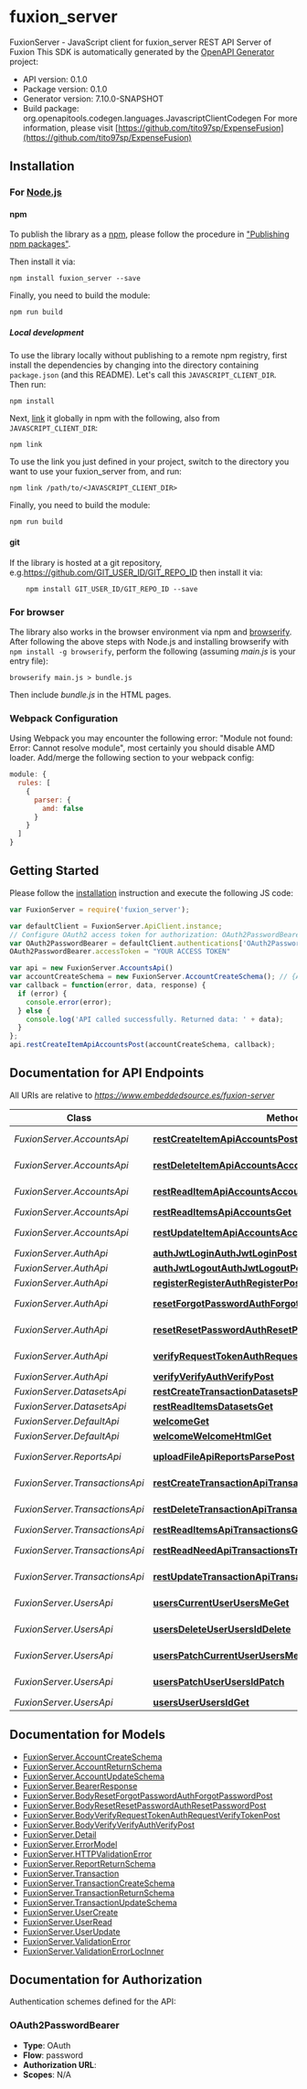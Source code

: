 # fuxion_server

FuxionServer - JavaScript client for fuxion_server
REST API Server of Fuxion
This SDK is automatically generated by the [OpenAPI Generator](https://openapi-generator.tech) project:

- API version: 0.1.0
- Package version: 0.1.0
- Generator version: 7.10.0-SNAPSHOT
- Build package: org.openapitools.codegen.languages.JavascriptClientCodegen
For more information, please visit [https://github.com/tito97sp/ExpenseFusion](https://github.com/tito97sp/ExpenseFusion)

## Installation

### For [Node.js](https://nodejs.org/)

#### npm

To publish the library as a [npm](https://www.npmjs.com/), please follow the procedure in ["Publishing npm packages"](https://docs.npmjs.com/getting-started/publishing-npm-packages).

Then install it via:

```shell
npm install fuxion_server --save
```

Finally, you need to build the module:

```shell
npm run build
```

##### Local development

To use the library locally without publishing to a remote npm registry, first install the dependencies by changing into the directory containing `package.json` (and this README). Let's call this `JAVASCRIPT_CLIENT_DIR`. Then run:

```shell
npm install
```

Next, [link](https://docs.npmjs.com/cli/link) it globally in npm with the following, also from `JAVASCRIPT_CLIENT_DIR`:

```shell
npm link
```

To use the link you just defined in your project, switch to the directory you want to use your fuxion_server from, and run:

```shell
npm link /path/to/<JAVASCRIPT_CLIENT_DIR>
```

Finally, you need to build the module:

```shell
npm run build
```

#### git

If the library is hosted at a git repository, e.g.https://github.com/GIT_USER_ID/GIT_REPO_ID
then install it via:

```shell
    npm install GIT_USER_ID/GIT_REPO_ID --save
```

### For browser

The library also works in the browser environment via npm and [browserify](http://browserify.org/). After following
the above steps with Node.js and installing browserify with `npm install -g browserify`,
perform the following (assuming *main.js* is your entry file):

```shell
browserify main.js > bundle.js
```

Then include *bundle.js* in the HTML pages.

### Webpack Configuration

Using Webpack you may encounter the following error: "Module not found: Error:
Cannot resolve module", most certainly you should disable AMD loader. Add/merge
the following section to your webpack config:

```javascript
module: {
  rules: [
    {
      parser: {
        amd: false
      }
    }
  ]
}
```

## Getting Started

Please follow the [installation](#installation) instruction and execute the following JS code:

```javascript
var FuxionServer = require('fuxion_server');

var defaultClient = FuxionServer.ApiClient.instance;
// Configure OAuth2 access token for authorization: OAuth2PasswordBearer
var OAuth2PasswordBearer = defaultClient.authentications['OAuth2PasswordBearer'];
OAuth2PasswordBearer.accessToken = "YOUR ACCESS TOKEN"

var api = new FuxionServer.AccountsApi()
var accountCreateSchema = new FuxionServer.AccountCreateSchema(); // {AccountCreateSchema} 
var callback = function(error, data, response) {
  if (error) {
    console.error(error);
  } else {
    console.log('API called successfully. Returned data: ' + data);
  }
};
api.restCreateItemApiAccountsPost(accountCreateSchema, callback);

```

## Documentation for API Endpoints

All URIs are relative to *https://www.embeddedsource.es/fuxion-server*

Class | Method | HTTP request | Description
------------ | ------------- | ------------- | -------------
*FuxionServer.AccountsApi* | [**restCreateItemApiAccountsPost**](docs/AccountsApi.md#restCreateItemApiAccountsPost) | **POST** /api/accounts/ | Create a new account
*FuxionServer.AccountsApi* | [**restDeleteItemApiAccountsAccountIdDelete**](docs/AccountsApi.md#restDeleteItemApiAccountsAccountIdDelete) | **DELETE** /api/accounts/{account_id} | Delete a account
*FuxionServer.AccountsApi* | [**restReadItemApiAccountsAccountIdGet**](docs/AccountsApi.md#restReadItemApiAccountsAccountIdGet) | **GET** /api/accounts/{account_id} | Retrieve a account
*FuxionServer.AccountsApi* | [**restReadItemsApiAccountsGet**](docs/AccountsApi.md#restReadItemsApiAccountsGet) | **GET** /api/accounts/ | List accounts
*FuxionServer.AccountsApi* | [**restUpdateItemApiAccountsAccountIdPut**](docs/AccountsApi.md#restUpdateItemApiAccountsAccountIdPut) | **PUT** /api/accounts/{account_id} | Update a account
*FuxionServer.AuthApi* | [**authJwtLoginAuthJwtLoginPost**](docs/AuthApi.md#authJwtLoginAuthJwtLoginPost) | **POST** /auth/jwt/login | Auth:Jwt.Login
*FuxionServer.AuthApi* | [**authJwtLogoutAuthJwtLogoutPost**](docs/AuthApi.md#authJwtLogoutAuthJwtLogoutPost) | **POST** /auth/jwt/logout | Auth:Jwt.Logout
*FuxionServer.AuthApi* | [**registerRegisterAuthRegisterPost**](docs/AuthApi.md#registerRegisterAuthRegisterPost) | **POST** /auth/register | Register:Register
*FuxionServer.AuthApi* | [**resetForgotPasswordAuthForgotPasswordPost**](docs/AuthApi.md#resetForgotPasswordAuthForgotPasswordPost) | **POST** /auth/forgot-password | Reset:Forgot Password
*FuxionServer.AuthApi* | [**resetResetPasswordAuthResetPasswordPost**](docs/AuthApi.md#resetResetPasswordAuthResetPasswordPost) | **POST** /auth/reset-password | Reset:Reset Password
*FuxionServer.AuthApi* | [**verifyRequestTokenAuthRequestVerifyTokenPost**](docs/AuthApi.md#verifyRequestTokenAuthRequestVerifyTokenPost) | **POST** /auth/request-verify-token | Verify:Request-Token
*FuxionServer.AuthApi* | [**verifyVerifyAuthVerifyPost**](docs/AuthApi.md#verifyVerifyAuthVerifyPost) | **POST** /auth/verify | Verify:Verify
*FuxionServer.DatasetsApi* | [**restCreateTransactionDatasetsPost**](docs/DatasetsApi.md#restCreateTransactionDatasetsPost) | **POST** /datasets/ | Update datasets
*FuxionServer.DatasetsApi* | [**restReadItemsDatasetsGet**](docs/DatasetsApi.md#restReadItemsDatasetsGet) | **GET** /datasets/ | List datasets
*FuxionServer.DefaultApi* | [**welcomeGet**](docs/DefaultApi.md#welcomeGet) | **GET** / | Welcome
*FuxionServer.DefaultApi* | [**welcomeWelcomeHtmlGet**](docs/DefaultApi.md#welcomeWelcomeHtmlGet) | **GET** /welcome.html | Welcome
*FuxionServer.ReportsApi* | [**uploadFileApiReportsParsePost**](docs/ReportsApi.md#uploadFileApiReportsParsePost) | **POST** /api/reports/parse | Parse a report file
*FuxionServer.TransactionsApi* | [**restCreateTransactionApiTransactionsPost**](docs/TransactionsApi.md#restCreateTransactionApiTransactionsPost) | **POST** /api/transactions/ | Create a new transaction
*FuxionServer.TransactionsApi* | [**restDeleteTransactionApiTransactionsTransactionIdDelete**](docs/TransactionsApi.md#restDeleteTransactionApiTransactionsTransactionIdDelete) | **DELETE** /api/transactions/{transaction_id} | Delete a transaction
*FuxionServer.TransactionsApi* | [**restReadItemsApiTransactionsGet**](docs/TransactionsApi.md#restReadItemsApiTransactionsGet) | **GET** /api/transactions/ | List transactions
*FuxionServer.TransactionsApi* | [**restReadNeedApiTransactionsTransactionIdGet**](docs/TransactionsApi.md#restReadNeedApiTransactionsTransactionIdGet) | **GET** /api/transactions/{transaction_id} | Retrieve a transaction
*FuxionServer.TransactionsApi* | [**restUpdateTransactionApiTransactionsTransactionIdPut**](docs/TransactionsApi.md#restUpdateTransactionApiTransactionsTransactionIdPut) | **PUT** /api/transactions/{transaction_id} | Update a transaction
*FuxionServer.UsersApi* | [**usersCurrentUserUsersMeGet**](docs/UsersApi.md#usersCurrentUserUsersMeGet) | **GET** /users/me | Users:Current User
*FuxionServer.UsersApi* | [**usersDeleteUserUsersIdDelete**](docs/UsersApi.md#usersDeleteUserUsersIdDelete) | **DELETE** /users/{id} | Users:Delete User
*FuxionServer.UsersApi* | [**usersPatchCurrentUserUsersMePatch**](docs/UsersApi.md#usersPatchCurrentUserUsersMePatch) | **PATCH** /users/me | Users:Patch Current User
*FuxionServer.UsersApi* | [**usersPatchUserUsersIdPatch**](docs/UsersApi.md#usersPatchUserUsersIdPatch) | **PATCH** /users/{id} | Users:Patch User
*FuxionServer.UsersApi* | [**usersUserUsersIdGet**](docs/UsersApi.md#usersUserUsersIdGet) | **GET** /users/{id} | Users:User


## Documentation for Models

 - [FuxionServer.AccountCreateSchema](docs/AccountCreateSchema.md)
 - [FuxionServer.AccountReturnSchema](docs/AccountReturnSchema.md)
 - [FuxionServer.AccountUpdateSchema](docs/AccountUpdateSchema.md)
 - [FuxionServer.BearerResponse](docs/BearerResponse.md)
 - [FuxionServer.BodyResetForgotPasswordAuthForgotPasswordPost](docs/BodyResetForgotPasswordAuthForgotPasswordPost.md)
 - [FuxionServer.BodyResetResetPasswordAuthResetPasswordPost](docs/BodyResetResetPasswordAuthResetPasswordPost.md)
 - [FuxionServer.BodyVerifyRequestTokenAuthRequestVerifyTokenPost](docs/BodyVerifyRequestTokenAuthRequestVerifyTokenPost.md)
 - [FuxionServer.BodyVerifyVerifyAuthVerifyPost](docs/BodyVerifyVerifyAuthVerifyPost.md)
 - [FuxionServer.Detail](docs/Detail.md)
 - [FuxionServer.ErrorModel](docs/ErrorModel.md)
 - [FuxionServer.HTTPValidationError](docs/HTTPValidationError.md)
 - [FuxionServer.ReportReturnSchema](docs/ReportReturnSchema.md)
 - [FuxionServer.Transaction](docs/Transaction.md)
 - [FuxionServer.TransactionCreateSchema](docs/TransactionCreateSchema.md)
 - [FuxionServer.TransactionReturnSchema](docs/TransactionReturnSchema.md)
 - [FuxionServer.TransactionUpdateSchema](docs/TransactionUpdateSchema.md)
 - [FuxionServer.UserCreate](docs/UserCreate.md)
 - [FuxionServer.UserRead](docs/UserRead.md)
 - [FuxionServer.UserUpdate](docs/UserUpdate.md)
 - [FuxionServer.ValidationError](docs/ValidationError.md)
 - [FuxionServer.ValidationErrorLocInner](docs/ValidationErrorLocInner.md)


## Documentation for Authorization


Authentication schemes defined for the API:
### OAuth2PasswordBearer


- **Type**: OAuth
- **Flow**: password
- **Authorization URL**: 
- **Scopes**: N/A

